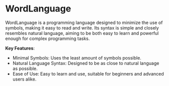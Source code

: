 # WordLanguage

WordLanguage is a programming language designed to minimize the use of symbols, making it easy to read and write. Its syntax is simple and closely resembles natural language, aiming to be both easy to learn and powerful enough for complex programming tasks.

**Key Features**:
- Minimal Symbols: Uses the least amount of symbols possible.
- Natural Language Syntax: Designed to be as close to natural language as possible.
- Ease of Use: Easy to learn and use, suitable for beginners and advanced users alike.